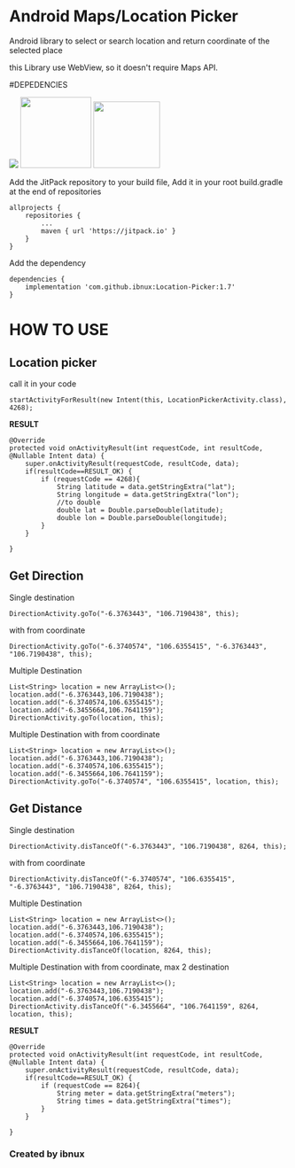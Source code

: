 # Android Maps/Location Picker

Android library to select or search location and return coordinate of the selected place

this Library use WebView, so it doesn't require Maps API.

#DEPEDENCIES

[![](https://jitpack.io/v/ibnux/Location-Picker.svg)](https://jitpack.io/#ibnux/Location-Picker)
[<img src="https://ibnux.github.io/KaryaKarsa-button/karyaKarsaButton.png" width="128">](https://karyakarsa.com/ibnux)
[<img src="https://ibnux.github.io/Trakteer-button/trakteer_button.png" width="120">](https://trakteer.id/ibnux)


Add the JitPack repository to your build file, Add it in your root build.gradle at the end of repositories

```
allprojects {
	repositories {
		...
		maven { url 'https://jitpack.io' }
	}
}
```
Add the dependency

```
dependencies {
	implementation 'com.github.ibnux:Location-Picker:1.7'
}
```

# HOW TO USE

## Location picker

call it in your code

```
startActivityForResult(new Intent(this, LocationPickerActivity.class), 4268);

```

**RESULT**

```
@Override
protected void onActivityResult(int requestCode, int resultCode, @Nullable Intent data) {
    super.onActivityResult(requestCode, resultCode, data);
    if(resultCode==RESULT_OK) {
        if (requestCode == 4268){
            String latitude = data.getStringExtra("lat");
            String longitude = data.getStringExtra("lon");
            //to double
            double lat = Double.parseDouble(latitude);
            double lon = Double.parseDouble(longitude);
        }
    }

}
```

## Get Direction

Single destination

```
DirectionActivity.goTo("-6.3763443", "106.7190438", this);

```
with from coordinate

```
DirectionActivity.goTo("-6.3740574", "106.6355415", "-6.3763443", "106.7190438", this);

```

Multiple Destination

```
List<String> location = new ArrayList<>();
location.add("-6.3763443,106.7190438");
location.add("-6.3740574,106.6355415");
location.add("-6.3455664,106.7641159");
DirectionActivity.goTo(location, this);
```

Multiple Destination with from coordinate


```
List<String> location = new ArrayList<>();
location.add("-6.3763443,106.7190438");
location.add("-6.3740574,106.6355415");
location.add("-6.3455664,106.7641159");
DirectionActivity.goTo("-6.3740574", "106.6355415", location, this);
```


## Get Distance
Single destination

```
DirectionActivity.disTanceOf("-6.3763443", "106.7190438", 8264, this);

```
with from coordinate

```
DirectionActivity.disTanceOf("-6.3740574", "106.6355415", "-6.3763443", "106.7190438", 8264, this);

```


Multiple Destination

```
List<String> location = new ArrayList<>();
location.add("-6.3763443,106.7190438");
location.add("-6.3740574,106.6355415");
location.add("-6.3455664,106.7641159");
DirectionActivity.disTanceOf(location, 8264, this);
```

Multiple Destination with from coordinate, max 2 destination

```
List<String> location = new ArrayList<>();
location.add("-6.3763443,106.7190438");
location.add("-6.3740574,106.6355415");
DirectionActivity.disTanceOf("-6.3455664", "106.7641159", 8264, location, this);
```

**RESULT**

```
@Override
protected void onActivityResult(int requestCode, int resultCode, @Nullable Intent data) {
    super.onActivityResult(requestCode, resultCode, data);
    if(resultCode==RESULT_OK) {
        if (requestCode == 8264){
            String meter = data.getStringExtra("meters");
            String times = data.getStringExtra("times");
        }
    }

}
```

### Created by ibnux
